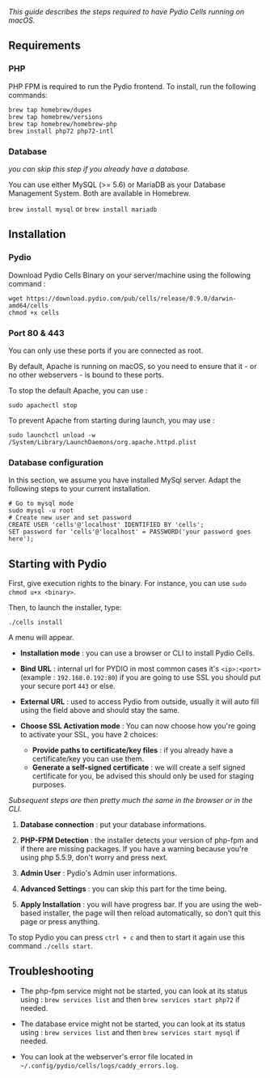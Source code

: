_This guide describes the steps required to have Pydio Cells running on macOS._

## Requirements

### PHP

PHP FPM is required to run the Pydio frontend. To install, run the following commands:

```
brew tap homebrew/dupes
brew tap homebrew/versions
brew tap homebrew/homebrew-php
brew install php72 php72-intl
```

### Database 
*you can skip this step if you already have a database.*

You can use either MySQL (>= 5.6) or MariaDB as your Database Management System. Both are available in Homebrew.

```brew install mysql```
or
```brew install mariadb```

## Installation

### Pydio

Download Pydio Cells Binary on your server/machine using the following command :

```
wget https://download.pydio.com/pub/cells/release/0.9.0/darwin-amd64/cells
chmod +x cells
```

### Port 80 & 443

You can only use these ports if you are connected as root.

By default, Apache is running on macOS, so you need to ensure that it - or no other webservers - is bound to these ports.

To stop the default Apache, you can use : 

```sudo apachectl stop```

To prevent Apache from starting during launch, you may use :

```sudo launchctl unload -w /System/Library/LaunchDaemons/org.apache.httpd.plist```

### Database configuration

In this section, we assume you have installed MySql server. Adapt the following steps to your current installation.

```
# Go to mysql mode
sudo mysql -u root
# Create new user and set password
CREATE USER 'cells'@'localhost' IDENTIFIED BY 'cells';
SET password for 'cells'@'localhost' = PASSWORD('your password goes here');
```

## Starting with Pydio

First, give execution rights to the binary. For instance, you can use `sudo chmod u+x <binary>`.

Then, to launch the installer, type:

```./cells install```

A menu will appear.

* **Installation mode** : you can use a browser or CLI to install Pydio Cells.

* **Bind URL** : internal url for PYDIO in most common cases it's `<ip>:<port>`(example : `192.168.0.192:80`) if you are going to use SSL you should put your secure port `443` or else.

* **External URL** : used to access Pydio from outside, usually it will auto fill using the field above and should stay the same.

* **Choose SSL Activation mode** : You can now choose how you're going to activate your SSL, you have 2 choices:
   * **Provide paths to certificate/key files** : if you already have a certificate/key you can use them.
   * **Generate a self-signed certificate** : we will create a self signed certificate for you, be advised this should only be used for staging purposes.


*Subsequent steps are then pretty much the same in the browser or in the CLI.*

1. **Database connection** : put your database informations.

2. **PHP-FPM Detection** : the installer detects your version of php-fpm and if there are missing packages.
If you have a warning because you're using php 5.5.9, don't worry and press next.

3. **Admin User** : Pydio's Admin user informations.

4. **Advanced Settings** : you can skip this part for the time being.

5. **Apply Installation** : you will have progress bar. If you are using the web-based installer, the page will then reload automatically, so don't quit this page or press anything.

To stop Pydio you can press `ctrl + c` and then to start it again use this command
`./cells start`.

## Troubleshooting

* The php-fpm service might not be started, you can look at its status using : `brew services list` and then `brew services start php72` if needed.

* The database ervice might not be started, you can look at its status using : `brew services list` and then `brew services start mysql` if needed.

* You can look at the webserver's error file located in `~/.config/pydio/cells/logs/caddy_errors.log`.
